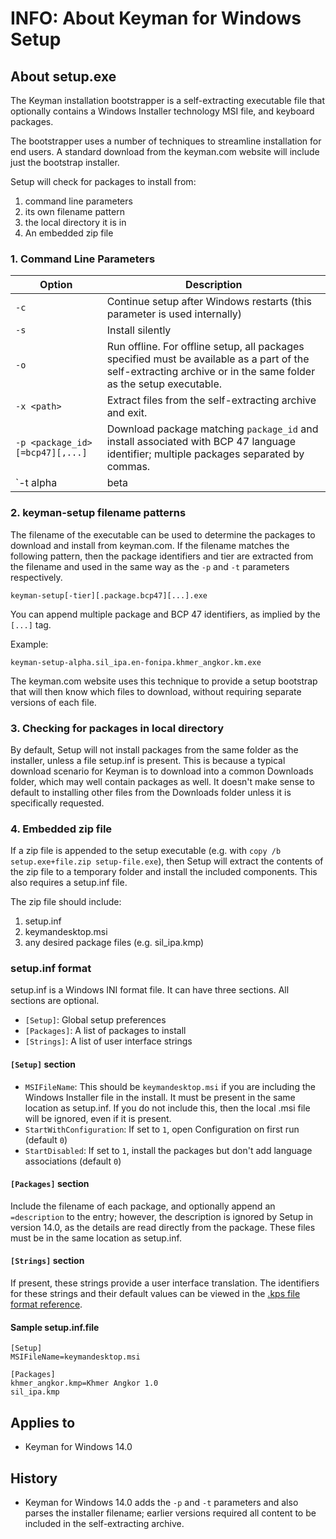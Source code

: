 # INFO: About Keyman for Windows Setup

## About setup.exe

The Keyman installation bootstrapper is a self-extracting executable file that optionally contains a Windows Installer technology MSI file, and keyboard packages.

The bootstrapper uses a number of techniques to streamline installation for end users. A standard download from the keyman.com website will include just the bootstrap installer.

Setup will check for packages to install from:

1. command line parameters
2. its own filename pattern
3. the local directory it is in
4. An embedded zip file

### 1. Command Line Parameters

Option | Description
-------|------------
`-c` | Continue setup after Windows restarts (this parameter is used internally)
`-s` | Install silently
`-o` | Run offline. For offline setup, all packages specified must be available as a part of the self-extracting archive or in the same folder as the setup executable.
`-x <path>` | Extract files from the self-extracting archive and exit.
`-p <package_id>[=bcp47][,...]` | Download package matching `package_id` and install associated with BCP 47 language identifier; multiple packages separated by commas.
`-t alpha|beta|stable` | Download and install the corresponding tier of Keyman for Windows from keyman.com. If not specified, the installer will use the tier that it was built with (this can be viewed in the Setup Options dialog).

### 2. keyman-setup filename patterns

The filename of the executable can be used to determine the packages to download and install from keyman.com. If the filename matches the following pattern, then the package identifiers and tier are extracted from the filename and used in the same way as the `-p` and `-t` parameters respectively.

```
keyman-setup[-tier][.package.bcp47][...].exe
```

You can append multiple package and BCP 47 identifiers, as implied by the `[...]` tag.

Example:

```
keyman-setup-alpha.sil_ipa.en-fonipa.khmer_angkor.km.exe
```

The keyman.com website uses this technique to provide a setup bootstrap that will then know which files to download, without requiring separate versions of each file.

### 3. Checking for packages in local directory

By default, Setup will not install packages from the same folder as the installer, unless a file setup.inf is present. This is because a typical download scenario for Keyman is to download into a common Downloads folder, which may well contain packages as well. It doesn't make sense to default to installing other files from the Downloads folder unless it is specifically requested.

### 4. Embedded zip file

If a zip file is appended to the setup executable (e.g. with `copy /b setup.exe+file.zip setup-file.exe`), then Setup will extract the contents of the zip file to a temporary folder and install the included components. This also requires a setup.inf file.

The zip file should include:

1. setup.inf
2. keymandesktop.msi
3. any desired package files (e.g. sil_ipa.kmp)

### setup.inf format

setup.inf is a Windows INI format file. It can have three sections. All sections are optional.

* `[Setup]`: Global setup preferences
* `[Packages]`: A list of packages to install
* `[Strings]`: A list of user interface strings

#### `[Setup]` section

* `MSIFileName`: This should be `keymandesktop.msi` if you are including the Windows Installer file in the install. It must be present in the same location as setup.inf. If you do not include this, then the local .msi file will be ignored, even if it is present.
* `StartWithConfiguration`: If set to `1`, open Configuration on first run (default `0`)
* `StartDisabled`: If set to `1`, install the packages but don't add language associations (default `0`)

#### `[Packages]` section

Include the filename of each package, and optionally append an `=description` to the entry; however, the description is ignored by Setup in version 14.0, as the details are read directly from the package. These files must be in the same location as setup.inf.

#### `[Strings]` section

If present, these strings provide a user interface translation. The identifiers for these strings and their default values can be viewed in the [.kps file format reference](/developer/current-version/reference/file-types/kps).

#### Sample setup.inf.file

```
[Setup]
MSIFileName=keymandesktop.msi

[Packages]
khmer_angkor.kmp=Khmer Angkor 1.0
sil_ipa.kmp
```

## Applies to
 * Keyman for Windows 14.0

## History
 * Keyman for Windows 14.0 adds the `-p` and `-t` parameters and also parses the installer filename; earlier versions required all content to be included in the self-extracting archive.
